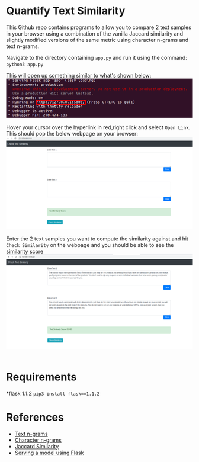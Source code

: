 # Quantify Text Similarity

This Github repo contains programs to allow you to compare 2 text samples in your browser using a combination of the vanilla Jaccard similarity and slightly modified versions of the same metric using character n-grams and text n-grams.

Navigate to the directory containing `app.py` and run it using the command: <br/>
`python3 app.py` 
<br/>

This will open up something similar to what's shown below:<br/>
![Terminal Output](/images/terminal2.png)
<br/>

Hover your cursor over the hyperlink in red,right click and select `Open Link`. This should pop the below webpage on your browser:<br/>
![Webpage Output](/images/webpage.png)
<br/>

Enter the 2 text samples you want to compute the similarity against and hit `Check Similarity` on the webpage and you should be able to see the similarity score <br/>
![Webpage Output](/images/webpage2.png)
<br/>
<br/>

# Requirements
*flask 1.1.2 `pip3 install flask==1.1.2`

# References
* [Text n-grams](https://albertauyeung.github.io/2018/06/03/generating-ngrams.html) 
* [Character n-grams](https://github.com/emarkou/Text-Similarity)
* [Jaccard Similarity](https://studymachinelearning.com/jaccard-similarity-text-similarity-metric-in-nlp/)
* [Serving a model using Flask](https://guillaumegenthial.github.io/serving.html)

